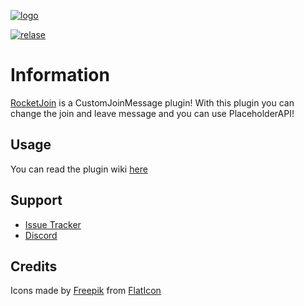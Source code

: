 [relase]: https://img.shields.io/github/v/release/Lorenzo0111/RocketJoin
[releaselink]: https://github.com/Lorenzo0111/RocketJoin/releases/latest

[issues]: https://github.com/Lorenzo0111/RocketJoin/issues

[discord]: https://bit.ly/RocketServer_DS
[spigot]: https://www.spigotmc.org/resources/rocketjoin-custom-join-message.82520/

[logo]: https://i.ibb.co/61FpRdt/Full.png


[![logo]][spigot]

[![relase]][releaselink]


# Information 
[RocketJoin][spigot] is a CustomJoinMessage plugin!
With this plugin you can change the join and leave message and you can use PlaceholderAPI!


## Usage

You can read the plugin wiki [here](https://lorenzo0111.gitbook.io/rocekt-plugins/rocket-join/starting)

## Support
- [Issue Tracker][issues]
- [Discord][discord]

## Credits 


Icons made by [Freepik](https://www.flaticon.com/authors/freepik) from [FlatIcon](https://www.flaticon.com/)
